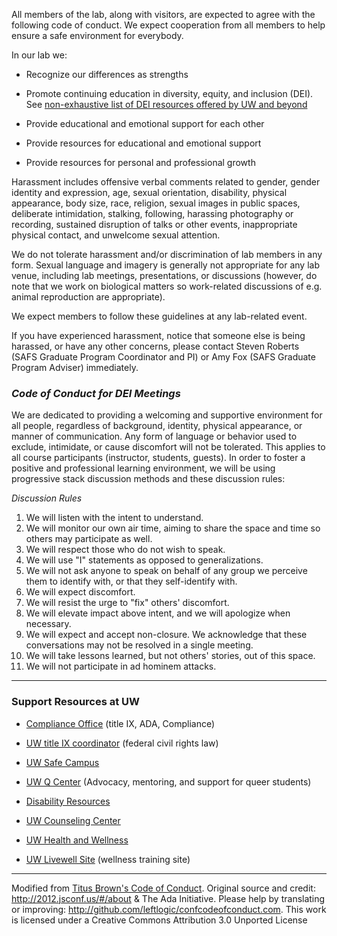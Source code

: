 All members of the lab, along with visitors, are expected to agree with the following code of conduct. We expect cooperation from all members to help ensure a safe environment for everybody.

In our lab we:

- Recognize our differences as strengths

- Promote continuing education in diversity, equity, and inclusion (DEI). See [non-exhaustive list of DEI resources offered by UW and beyond](DEI-Resources.md)

- Provide educational and emotional support for each other

- Provide resources for educational and emotional support

- Provide resources for personal and professional growth



Harassment includes offensive verbal comments related to gender, gender identity and expression, age, sexual orientation, disability, physical appearance, body size, race, religion, sexual images in public spaces, deliberate intimidation, stalking, following, harassing photography or recording, sustained disruption of talks or other events, inappropriate physical contact, and unwelcome sexual attention.

We do not tolerate harassment and/or discrimination of lab members in any form. Sexual language and imagery is generally not appropriate for any lab venue, including lab meetings, presentations, or discussions (however, do note that we work on biological matters so work-related discussions of e.g. animal reproduction are appropriate).

We expect members to follow these guidelines at any lab-related event.

If you have experienced harassment, notice that someone else is being harassed, or have any other concerns, please contact Steven Roberts  (SAFS Graduate Program Coordinator and PI) or Amy Fox (SAFS Graduate Program Adviser) immediately.


### *Code of Conduct for DEI Meetings*

We are dedicated to providing a welcoming and supportive environment for all people, regardless of background, identity, physical appearance, or manner of communication. Any form of language or behavior used to exclude, intimidate, or cause discomfort will not be tolerated. This applies to all course participants (instructor, students, guests). In order to foster a positive and professional learning environment, we will be using progressive stack discussion methods and these discussion rules:

*Discussion Rules*

1.  We will listen with the intent to understand.
2.  We will monitor our own air time, aiming to share the space and time so others may participate as well.
3.  We will respect those who do not wish to speak.
4.  We will use "I" statements as opposed to generalizations.
5.  We will not ask anyone to speak on behalf of any group we perceive them to identify with, or that they self-identify with.
6.  We will expect discomfort.
7.  We will resist the urge to "fix" others' discomfort.
8.  We will elevate impact above intent, and we will apologize when necessary.
9.  We will expect and accept non-closure. We acknowledge that these conversations may not be resolved in a single meeting.
10. We will take lessons learned, but not others' stories, out of this space.
11. We will not participate in ad hominem attacks.



---

### Support Resources at UW

- [Compliance Office](https://www.washington.edu/crs/) (title IX, ADA, Compliance)

- [UW title IX coordinator](https://www.washington.edu/titleix/) (federal civil rights law)

- [UW Safe Campus](https://depts.washington.edu/safecamp/)

- [UW Q Center](https://sites.uw.edu/qcenter) (Advocacy, mentoring, and support for queer students)

- [Disability Resources](http://depts.washington.edu/uwdrs/)

- [UW Counseling Center](http://www.washington.edu/counseling/)

- [UW Health and Wellness](https://wellbeing.uw.edu/) 

- [UW Livewell Site](http://depts.washington.edu/livewell/) (wellness training site)

---

Modified from [Titus Brown's Code of Conduct](http://ivory.idyll.org/lab/coc.html). Original source and credit: http://2012.jsconf.us/#/about & The Ada Initiative. Please help by translating or improving: http://github.com/leftlogic/confcodeofconduct.com. This work is licensed under a Creative Commons Attribution 3.0 Unported License

